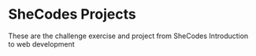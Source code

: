 # SheCodes Projects
 These are the challenge exercise and project from SheCodes Introduction to web development
